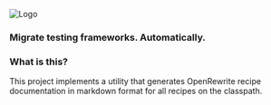 ![Logo](https://github.com/openrewrite/rewrite/raw/main/doc/logo-oss.png)
### Migrate testing frameworks. Automatically.

### What is this?

This project implements a utility that generates OpenRewrite recipe documentation in markdown format for all recipes on the classpath.
